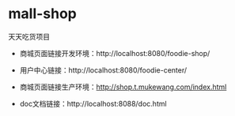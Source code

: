 # mall-shop
天天吃货项目

- 商城页面链接开发环境：http://localhost:8080/foodie-shop/

- 用户中心链接：http://localhost:8080/foodie-center/

- 商城页面链接生产环境：http://shop.t.mukewang.com/index.html

- doc文档链接：http://localhost:8088/doc.html